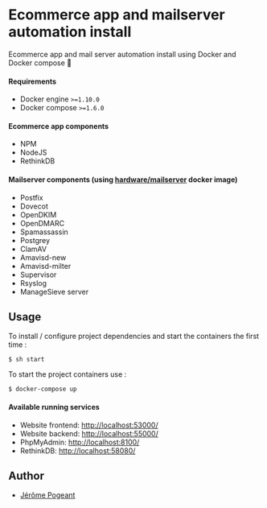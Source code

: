 # Ecommerce app and mailserver automation install
Ecommerce app and mail server automation install using Docker and Docker compose 🐳

#### Requirements
* Docker engine `>=1.10.0`
* Docker compose `>=1.6.0`

#### Ecommerce app components
* NPM
* NodeJS
* RethinkDB

#### Mailserver components (using [hardware/mailserver](https://github.com/hardware/mailserver) docker image)
* Postfix
* Dovecot
* OpenDKIM
* OpenDMARC
* Spamassassin
* Postgrey
* ClamAV
* Amavisd-new
* Amavisd-milter
* Supervisor
* Rsyslog
* ManageSieve server

## Usage
To install / configure project dependencies and start the containers the first time :
```
$ sh start
```

To start the project containers use :
```
$ docker-compose up
```

#### Available running services

* Website frontend: [http://localhost:53000/](http://localhost:53000/)
* Website backend: [http://localhost:55000/](http://localhost:55000/)
* PhpMyAdmin: [http://localhost:8100/](http://localhost:8100/)
* RethinkDB: [http://localhost:58080/](http://localhost:58080/)

## Author
* [Jérôme Pogeant](https://github.com/Jerome1337)
